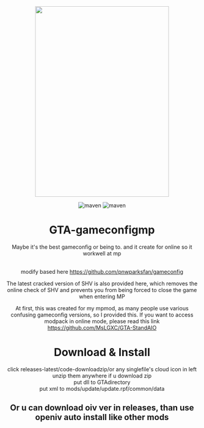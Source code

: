 <div align=center><img width="350" height="500" src="https://raw.githubusercontent.com/MsLGXC/GTA-StandAIO/main/Elaina.jpg"/>

![maven](https://img.shields.io/badge/MsLGXC-%E6%B5%81%E5%85%89%E6%98%9F%E8%BE%B0-brightgreen)
![maven](https://img.shields.io/badge/GTA-1.67[3028]-darkgreen)
  
  <h1>GTA-gameconfigmp</h1>
  Maybe it's the best gameconfig or being to. and it create for online so it workwell at mp<br><br>
  
  modify based here https://github.com/pnwparksfan/gameconfig

  The latest cracked version of SHV is also provided here, which removes the online check of SHV and prevents you from being forced to close the game when entering MP

  At first, this was created for my mpmod, as many people use various confusing gameconfig versions, so I provided this. If you want to access modpack in online mode, please read this link https://github.com/MsLGXC/GTA-StandAIO

  # Download & Install
  click releases-latest/code-downloadzip/or any singlefile's cloud icon in left<br>
  unzip them anywhere if u download zip<br>
  put dll to GTAdirectory<br>
  put xml to mods/update/update.rpf/common/data

  ## Or u can download oiv ver in releases, than use openiv auto install like other mods

  
